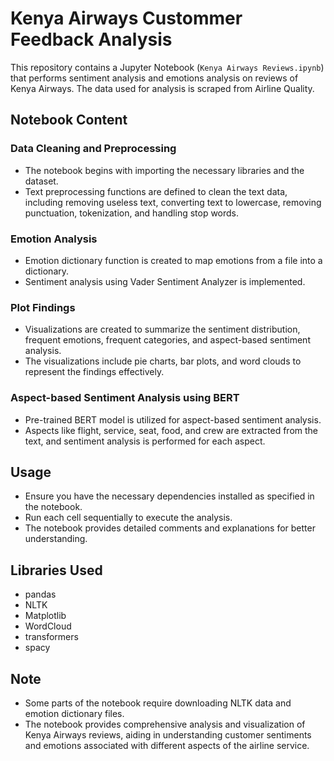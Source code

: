 # Kenya Airways Custommer Feedback Analysis

This repository contains a Jupyter Notebook (`Kenya Airways Reviews.ipynb`) that performs sentiment analysis and emotions analysis on reviews of Kenya Airways. The data used for analysis is scraped from Airline Quality.

## Notebook Content

### Data Cleaning and Preprocessing
- The notebook begins with importing the necessary libraries and the dataset.
- Text preprocessing functions are defined to clean the text data, including removing useless text, converting text to lowercase, removing punctuation, tokenization, and handling stop words.

### Emotion Analysis
- Emotion dictionary function is created to map emotions from a file into a dictionary.
- Sentiment analysis using Vader Sentiment Analyzer is implemented.

### Plot Findings
- Visualizations are created to summarize the sentiment distribution, frequent emotions, frequent categories, and aspect-based sentiment analysis.
- The visualizations include pie charts, bar plots, and word clouds to represent the findings effectively.

### Aspect-based Sentiment Analysis using BERT
- Pre-trained BERT model is utilized for aspect-based sentiment analysis.
- Aspects like flight, service, seat, food, and crew are extracted from the text, and sentiment analysis is performed for each aspect.

## Usage
- Ensure you have the necessary dependencies installed as specified in the notebook.
- Run each cell sequentially to execute the analysis.
- The notebook provides detailed comments and explanations for better understanding.

## Libraries Used
- pandas
- NLTK
- Matplotlib
- WordCloud
- transformers
- spacy

## Note
- Some parts of the notebook require downloading NLTK data and emotion dictionary files.
- The notebook provides comprehensive analysis and visualization of Kenya Airways reviews, aiding in understanding customer sentiments and emotions associated with different aspects of the airline service.
